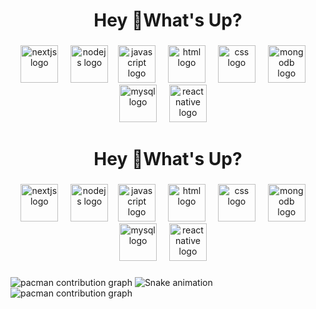 
<h1 align="center">Hey 👋What's Up?</h1>

###

<div align="center">
 
  <img src="https://skillicons.dev/icons?i=nextjs" height="60" alt="nextjs logo"  />
  <img width="12" />
  <img src="https://skillicons.dev/icons?i=nodejs" height="60" alt="nodejs logo" />
<img width="12" /><img src="https://skillicons.dev/icons?i=js" height="60" alt="javascript logo" />
<img width="12" />
<img src="https://skillicons.dev/icons?i=html" height="60" alt="html logo" />
<img width="12" />
<img src="https://skillicons.dev/icons?i=css" height="60" alt="css logo" />
<img width="12" />
<img src="https://skillicons.dev/icons?i=mongodb" height="60" alt="mongodb logo" />
<img width="12" />
<img src="https://skillicons.dev/icons?i=mysql" height="60" alt="mysql logo" />
<img width="12" />
<img src="https://skillicons.dev/icons?i=react" height="60" alt="react native logo" />
<img width="12" />

</div>

<h1 align="center">Hey 👋What's Up?</h1>

###

<div align="center">
 
  <img src="https://skillicons.dev/icons?i=nextjs" height="60" alt="nextjs logo"  />
  <img width="12" />
  <img src="https://skillicons.dev/icons?i=nodejs" height="60" alt="nodejs logo" />
<img width="12" /><img src="https://skillicons.dev/icons?i=js" height="60" alt="javascript logo" />
<img width="12" />
<img src="https://skillicons.dev/icons?i=html" height="60" alt="html logo" />
<img width="12" />
<img src="https://skillicons.dev/icons?i=css" height="60" alt="css logo" />
<img width="12" />
<img src="https://skillicons.dev/icons?i=mongodb" height="60" alt="mongodb logo" />
<img width="12" />
<img src="https://skillicons.dev/icons?i=mysql" height="60" alt="mysql logo" />
<img width="12" />
<img src="https://skillicons.dev/icons?i=react" height="60" alt="react native logo" />
<img width="12" />

</div>

###

<picture>
  <source media="(prefers-color-scheme: dark)" srcset="https://raw.githubusercontent.com/maurodesouza/maurodesouza/output/pacman-contribution-graph-dark.svg">
  <source media="(prefers-color-scheme: light)" srcset="https://raw.githubusercontent.com/maurodesouza/maurodesouza/output/pacman-contribution-graph.svg">
  <img alt="pacman contribution graph" src="https://raw.githubusercontent.com/maurodesouza/maurodesouza/output/pacman-contribution-graph.svg">
</picture>

<img src="https://raw.githubusercontent.com/bmanjrbeka/bmanjrbeka/output/snake.svg" alt="Snake animation" />
<picture>
  <source media="(prefers-color-scheme: dark)" srcset="https://raw.githubusercontent.com/bmanjrbeka/bmanjrbeka/output/pacman-contribution-graph-dark.svg">
  <source media="(prefers-color-scheme: light)" srcset="https://raw.githubusercontent.com/bmanjrbeka/bmanjrbeka/output/pacman-contribution-graph.svg">
  <img alt="pacman contribution graph" src="https://raw.githubusercontent.com/bmanjrbeka/bmanjrbeka/output/pacman-contribution-graph.svg">
</picture>

###
###

###

###
###
###

###

###
